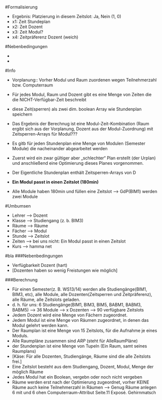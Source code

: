 
#Formalisierung
- Ergebnis: Platzierung in diesem Zeitslot: Ja, Nein (1, 0)
- x1: Zeit Stundeplan
- x2: Zeit Dozent
- x3: Zeit Modul?
- x4: Zeitpräferenz Dozent (weich)

#Nebenbedingungen

- 
- 


#Info
- Vorplanung:: Vorher Modul und Raum zuordenen wegen Teilnehmerzahl bzw. Computerraum
- Für jedes Modul, Raum und Dozent gibt es eine Menge von Zeiten die die NICHT-Verfügbar-Zeit beschreibt
- diese Zeit(sperren) als zwei dim. boolean Array wie Stundenplan speichern
- Das Ergebnis der Berechnug ist eine Modul-Zeit-Kombination (Raum ergibt sich aus der Vorplanung, Dozent aus der Modul-Zuordnung) mit Zeitsperren-Arrays für Modul???
- Es gitb für jeden Stundenplan eine Menge von Modulen (Semester Module) die nacheinander abgearbeitet werden
- Zuerst wird ein zwar gültiger aber „schlechter“ Plan erstellt (der Urplan) und anschließend eine Optimierung dieses Planes vorgenommen.
- Der Eigentliche Stundenplan enthält Zeitsperren-Arrays von D

- **Ein Modul passt in einen Zeitslot (180min)**
- Alle Module haben 180min und füllen eine Zeitslot --> GdP(BIM1) werden zwei Module

#Umbumsen
- Lehrer --> Dozent
- Klasse --> Studiengang (z. b. BIM3)
- Räume --> Räume
- Fächer --> Modul
- Stunde --> Zeitslot
- Zeiten --> bei uns nicht: Ein Modul passt in einen Zeitslot
- Kurs --> hamma net


#bla
###Nebenbedingungen
- Verfügbarkeit Dozent (hart)
- [Dozenten haben so wenig Freistungen wie möglich]

###Berechnung
- Für einen Semester(z. B. WS13/14) werden alle Studiengänge(BIM1, BIM3, etc), alle Module, alle Dozenten(Zeitsperren und Zeitpräferenz), alle Räume, alle Zeitslots geladen.
- d. h. für uns: 6 Studiengänge(BIM1, BIM3, BIM5, BABM1, BABM3, BABM5) --> 36 Module --> x Dozenten --> 90 verfügbare Zeitslots
- Jedem Dozent wird eine Menge von Fächern zugeordnet.
- Jedem Modul ist eine Menge von Räumen zugeordnet, in denen das Modul gelehrt werden kann.
- Der Raumplan ist eine Menge von 15 Zeitslots, für die Aufnahme je eines Moduls.
- Alle Raumpläne zusammen sind *ARP* (steht für AlleRaumPläne)
- der Stundenplan ist eine Menge von Tupeln (Ein Raum, samt seines Raumplans)
- [Käse: Für alle Dozenten, Studiengänge, Räume sind die alle Zeitslots frei.]
- Eine Zeitslot besteht aus dem Studiengang, Dozent, Modul, Menge der möglich Räume
- Jedes Modul hat ein Boolean, vergebn oder noch nicht vergeben
- Räume werden erst nach der Optimierung zugeordnet, vorher KEINE Räume auch keine Teilnehmerzahl in Räumen --> Genug Räume anlegen 6 mit und 6 ohen Computerraum-Attribut
Seite.11 Exposé. Gehirnmatsch

